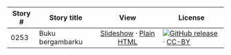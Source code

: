 Story # | Story title | View | License
-------- | -----------  |:-------:| -------
0253 | Buku bergambarku | <a href="https://global-asp.github.io/stories/id/0253_buku-bergambarku_slides.html" target="_blank">Slideshow</a> · [Plain HTML](https://global-asp.github.io/stories/id/0253_buku-bergambarku.html) | [![GitHub release](https://cloud.githubusercontent.com/assets/9295750/9483128/0e089e5e-4b51-11e5-98ca-6da5cef156a7.png "GitHub release")]() · [CC-BY](https://creativecommons.org/licenses/by/3.0/)
